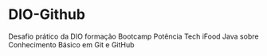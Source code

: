 # DIO-Github
Desafio prático da DIO formação Bootcamp Potência Tech iFood Java sobre Conhecimento Básico em Git e GitHub
